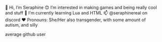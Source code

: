 👋 Hi, I’m Seraphine
😊 I’m interested in making games and being really cool and stuff
🌱 I’m currently learning Lua and HTML
📫 @seraphinereal on discord
❤ Pronouns: She/Her
also transgender, with some amount of autism, and silly

average github user
